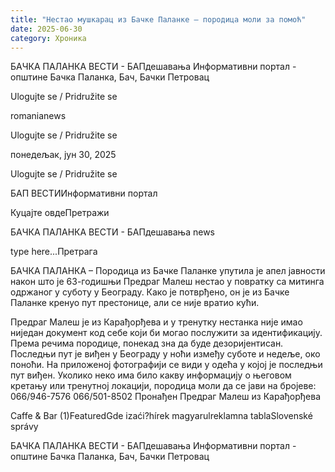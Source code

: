 ```yaml
---
title: "Нестао мушкарац из Бачке Паланке – породица моли за помоћ"
date: 2025-06-30
category: Хроника
---
```


БАЧКА ПАЛАНКА ВЕСТИ - БАПдешавања Информативни портал - општине Бачка Паланка, Бач, Бачки Петровац

Ulogujte se / Pridružite se

romanianews

Ulogujte se / Pridružite se

понедељак, јун 30, 2025

Ulogujte se / Pridružite se

БАП ВЕСТИИнформативни портал

Куцајте овдеПретражи

БАЧКА ПАЛАНКА ВЕСТИ - БАПдешавања news

type here...Претрага

БАЧКА ПАЛАНКА – Породица из Бачке Паланке упутила је апел јавности након што је 63-годишњи Предраг Малеш нестао у повратку са митинга одржаног у суботу у Београду. Како је потврђено, он је из Бачке Паланке кренуо пут престонице, али се није вратио кући.

Предраг Малеш је из Карађорђева и у тренутку нестанка није имао ниједан документ код себе који би могао послужити за идентификацију. Према речима породице, понекад зна да буде дезоријентисан. Последњи пут је виђен у Београду у ноћи између суботе и недеље, око поноћи. На приложеној фотографији се види у одећа у којој је последњи пут виђен.
Уколико неко има било какву информацију о његовом кретању или тренутној локацији, породица моли да се јави на бројеве:
066/946-7576
066/501-8502
Пронађен Предраг Малеш из Карађорђева

Caffe & Bar (1)FeaturedGde izaći?hírek magyarulreklamna tablaSlovenské správy

БАЧКА ПАЛАНКА ВЕСТИ - БАПдешавања Информативни портал - општине Бачка Паланка, Бач, Бачки Петровац

